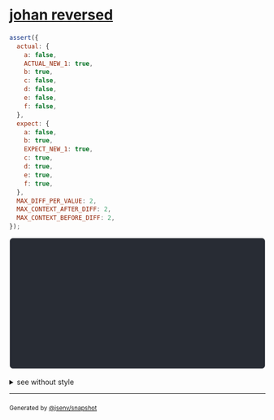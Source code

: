 # [johan reversed](../../advanced.test.js#L31)

```js
assert({
  actual: {
    a: false,
    ACTUAL_NEW_1: true,
    b: true,
    c: false,
    d: false,
    e: false,
    f: false,
  },
  expect: {
    a: false,
    b: true,
    EXPECT_NEW_1: true,
    c: true,
    d: true,
    e: true,
    f: true,
  },
  MAX_DIFF_PER_VALUE: 2,
  MAX_CONTEXT_AFTER_DIFF: 2,
  MAX_CONTEXT_BEFORE_DIFF: 2,
});
```

![img](throw.svg)

<details>
  <summary>see without style</summary>

```console
AssertionError: actual and expect are different

actual: {
  a: false,
  ACTUAL_NEW_1: true,
  b: true,
  c: false,
  ↓ 3 props ↓
}
expect: {
  a: false,
  b: true,
  EXPECT_NEW_1: true,
  c: true,
  ↓ 3 props ↓
}
```

</details>


---

<sub>
  Generated by <a href="https://github.com/jsenv/core/tree/main/packages/tooling/snapshot">@jsenv/snapshot</a>
</sub>
